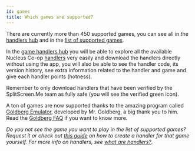```yaml
---
id: games
title: Which games are supported?
---
```


There are currently more than 450 supported games, you can see all in the [handlers hub](https://hub.splitscreen.me/) and in the [list of supported games](https://www.reddit.com/r/nucleuscoop/comments/opu0eg/list_of_nucleus_coop_supported_games/). 

In the [game handlers hub](https://hub.splitscreen.me/) you will be able to explore all the available Nucleus Co-op [handlers](/docs/handlers) very easily and download the handlers directly without using the app, you will also be able to see the handler code, its version history, see extra information related to the handler and game and give each handler points (hotness).

Remember to only download handlers that have been verified by the SplitScreen.Me team as fully safe (you will see the verified green icon).

A ton of games are now supported thanks to the amazing program called [Goldberg Emulator](https://gitlab.com/Mr_Goldberg/goldberg_emulator), developed by Mr. Goldberg, a big thank you to him. Read the [Goldberg FAQ](https://gitlab.com/Mr_Goldberg/goldberg_emulator/-/blob/master/README.md) if you want to know more.

*Do you not see the game you want to play in the list of supported games? Request it or check out [this guide](/docs/create-handlers) on how to create a handler for that game yourself. For more info on handlers, see [what are handlers?](/docs/handlers).*
